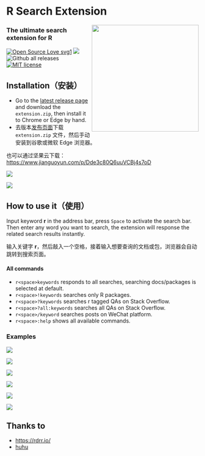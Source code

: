 # R Search Extension

<img align="right" width="280" src="R_logo.svg">

### The ultimate search extension for R

[![Open Source Love svg1](https://badges.frapsoft.com/os/v1/open-source.svg?v=103)](https://github.com/ellerbrock/open-source-badges/)
![](https://img.shields.io/github/repo-size/shixiangwang/r-search-extension)
![Github all releases](https://img.shields.io/github/downloads/ShixiangWang/r-search-extension/total.svg)
[![MIT license](https://img.shields.io/badge/License-MIT-blue.svg)](https://raw.githubusercontent.com/ShixiangWang/sync-deploy/master/LICENSE)

## Installation（安装）

- Go to the [latest release page](https://github.com/ShixiangWang/r-search-extension/releases) and download the `extension.zip`, then install it to Chrome or Edge by hand.
- 去版本[发布页面](https://github.com/ShixiangWang/r-search-extension/releases)下载 `extension.zip` 文件，然后手动安装到谷歌或微软 Edge 浏览器。

也可以通过坚果云下载：<https://www.jianguoyun.com/p/Dde3c80Q6uuVCBj4s7oD>

![](https://gitee.com/ShixiangWang/ImageCollection/raw/master/png/20200908234352.png)

![](https://gitee.com/ShixiangWang/ImageCollection/raw/master/png/20200908234455.png)

## How to use it（使用）

Input keyword **r** in the address bar, press `Space` to activate the search bar. Then enter any word you want to search, the extension will response the related search results instantly. 

输入关键字 **r**，然后敲入一个空格，接着输入想要查询的文档或包，浏览器会自动跳转到搜索页面。

#### All commands

- `r<space>keywords` responds to all searches, searching docs/packages is selected at default.
- `r<space>!keywords` searches only R packages.
- `r<space>?keywords` searches r tagged QAs on Stack Overflow.
- `r<space>?all:keywords` searches all QAs on Stack Overflow.
- `r<space>/keyword` searches posts on WeChat platform.
- `r<space>:help` shows all available commands.

### Examples

![](https://gitee.com/ShixiangWang/ImageCollection/raw/master/png/20200909123420.png)

![](https://gitee.com/ShixiangWang/ImageCollection/raw/master/png/20200908234841.png)

![](https://gitee.com/ShixiangWang/ImageCollection/raw/master/png/20200908234652.png)

![](https://gitee.com/ShixiangWang/ImageCollection/raw/master/png/20200908234946.png)

![](https://gitee.com/ShixiangWang/ImageCollection/raw/master/png/20200909123528.png)

![](https://gitee.com/ShixiangWang/ImageCollection/raw/master/png/20200909123628.png)



## Thanks to

- https://rdrr.io/
- [huhu](https://github.com/huhu/search-extension-core)

